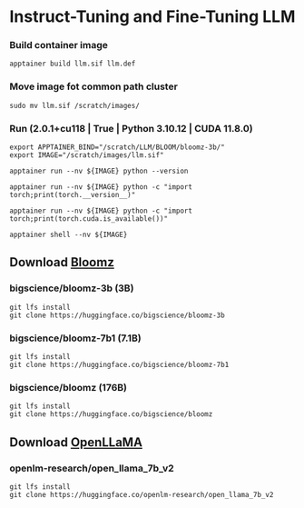 # Instruct-Tuning and Fine-Tuning LLM

### Build container image
```
apptainer build llm.sif llm.def
```
### Move image fot common path cluster
```
sudo mv llm.sif /scratch/images/
```

### Run (2.0.1+cu118 | True | Python 3.10.12 | CUDA 11.8.0)
```
export APPTAINER_BIND="/scratch/LLM/BLOOM/bloomz-3b/"
export IMAGE="/scratch/images/llm.sif"

apptainer run --nv ${IMAGE} python --version

apptainer run --nv ${IMAGE} python -c "import torch;print(torch.__version__)"

apptainer run --nv ${IMAGE} python -c "import torch;print(torch.cuda.is_available())"

apptainer shell --nv ${IMAGE}
```

## Download [Bloomz](https://huggingface.co/bigscience/bloomz)

### bigscience/bloomz-3b (3B)
```
git lfs install
git clone https://huggingface.co/bigscience/bloomz-3b
```
### bigscience/bloomz-7b1 (7.1B)
```
git lfs install
git clone https://huggingface.co/bigscience/bloomz-7b1
```
### bigscience/bloomz (176B)
```
git lfs install
git clone https://huggingface.co/bigscience/bloomz
```

## Download [OpenLLaMA](https://github.com/openlm-research/open_llama)

### openlm-research/open_llama_7b_v2
```
git lfs install
git clone https://huggingface.co/openlm-research/open_llama_7b_v2
```



